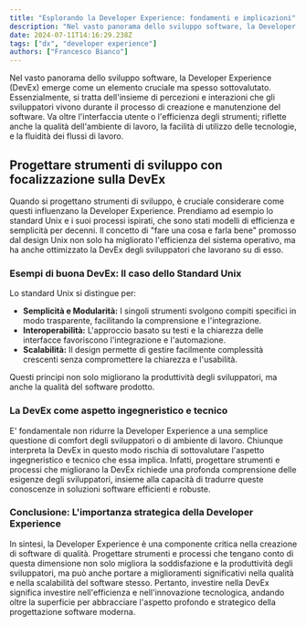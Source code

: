 ```yaml
---
title: "Esplorando la Developer Experience: fondamenti e implicazioni"
description: "Nel vasto panorama dello sviluppo software, la Developer Experience (DevEx) emerge come un elemento cruciale ma spesso sottovalutato. Proviamo ad esplorarlo insieme"
date: 2024-07-11T14:16:29.238Z
tags: ["dx", "developer experience"]
authors: ["Francesco Bianco"]
---
```


Nel vasto panorama dello sviluppo software, la Developer Experience (DevEx) emerge come un elemento cruciale ma spesso sottovalutato. Essenzialmente, si tratta dell'insieme di percezioni e interazioni che gli sviluppatori vivono durante il processo di creazione e manutenzione del software. Va oltre l'interfaccia utente o l'efficienza degli strumenti; riflette anche la qualità dell'ambiente di lavoro, la facilità di utilizzo delle tecnologie, e la fluidità dei flussi di lavoro.

## Progettare strumenti di sviluppo con focalizzazione sulla DevEx

Quando si progettano strumenti di sviluppo, è cruciale considerare come questi influenzano la Developer Experience. Prendiamo ad esempio lo standard Unix e i suoi processi ispirati, che sono stati modelli di efficienza e semplicità per decenni. Il concetto di "fare una cosa e farla bene" promosso dal design Unix non solo ha migliorato l'efficienza del sistema operativo, ma ha anche ottimizzato la DevEx degli sviluppatori che lavorano su di esso.

### Esempi di buona DevEx: Il caso dello Standard Unix

Lo standard Unix si distingue per:

- **Semplicità e Modularità:** I singoli strumenti svolgono compiti specifici in modo trasparente, facilitando la comprensione e l'integrazione.
- **Interoperabilità:** L'approccio basato su testi e la chiarezza delle interfacce favoriscono l'integrazione e l'automazione.
- **Scalabilità:** Il design permette di gestire facilmente complessità crescenti senza compromettere la chiarezza e l'usabilità.

Questi principi non solo migliorano la produttività degli sviluppatori, ma anche la qualità del software prodotto.

### La DevEx come aspetto ingegneristico e tecnico

E' fondamentale non ridurre la Developer Experience a una semplice questione di comfort degli sviluppatori o di ambiente di lavoro. Chiunque interpreta la DevEx in questo modo rischia di sottovalutare l'aspetto ingegneristico e tecnico che essa implica. Infatti, progettare strumenti e processi che migliorano la DevEx richiede una profonda comprensione delle esigenze degli sviluppatori, insieme alla capacità di tradurre queste conoscenze in soluzioni software efficienti e robuste.

### Conclusione: L'importanza strategica della Developer Experience

In sintesi, la Developer Experience è una componente critica nella creazione di software di qualità. Progettare strumenti e processi che tengano conto di questa dimensione non solo migliora la soddisfazione e la produttività degli sviluppatori, ma può anche portare a miglioramenti significativi nella qualità e nella scalabilità del software stesso. Pertanto, investire nella DevEx significa investire nell'efficienza e nell'innovazione tecnologica, andando oltre la superficie per abbracciare l'aspetto profondo e strategico della progettazione software moderna.
